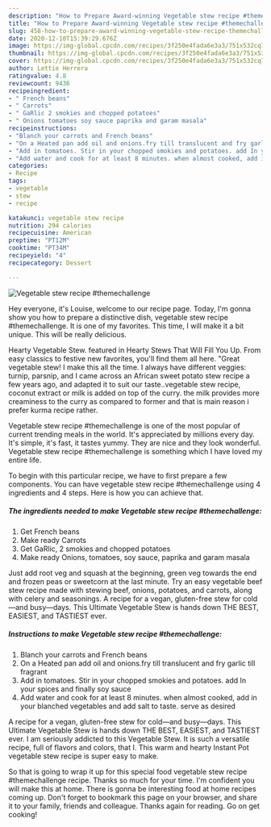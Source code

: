 ```yaml
---
description: "How to Prepare Award-winning Vegetable stew recipe #themechallenge"
title: "How to Prepare Award-winning Vegetable stew recipe #themechallenge"
slug: 458-how-to-prepare-award-winning-vegetable-stew-recipe-themechallenge
date: 2020-12-10T15:39:29.676Z
image: https://img-global.cpcdn.com/recipes/3f250e4fada6e3a3/751x532cq70/vegetable-stew-recipe-themechallenge-recipe-main-photo.jpg
thumbnail: https://img-global.cpcdn.com/recipes/3f250e4fada6e3a3/751x532cq70/vegetable-stew-recipe-themechallenge-recipe-main-photo.jpg
cover: https://img-global.cpcdn.com/recipes/3f250e4fada6e3a3/751x532cq70/vegetable-stew-recipe-themechallenge-recipe-main-photo.jpg
author: Lettie Herrera
ratingvalue: 4.8
reviewcount: 9436
recipeingredient:
- " French beans"
- " Carrots"
- " GaRlic 2 smokies and chopped potatoes"
- " Onions tomatoes soy sauce paprika and garam masala"
recipeinstructions:
- "Blanch your carrots and French beans"
- "On a Heated pan add oil and onions.fry till translucent and fry garlic till fragrant"
- "Add in tomatoes. Stir in your chopped smokies and potatoes. add In your spices and finally soy sauce"
- "Add water and cook for at least 8 minutes. when almost cooked, add in your blanched vegetables and add salt to taste. serve as desired"
categories:
- Recipe
tags:
- vegetable
- stew
- recipe

katakunci: vegetable stew recipe 
nutrition: 294 calories
recipecuisine: American
preptime: "PT12M"
cooktime: "PT34M"
recipeyield: "4"
recipecategory: Dessert

---
```



![Vegetable stew recipe #themechallenge](https://img-global.cpcdn.com/recipes/3f250e4fada6e3a3/751x532cq70/vegetable-stew-recipe-themechallenge-recipe-main-photo.jpg)

Hey everyone, it's Louise, welcome to our recipe page. Today, I'm gonna show you how to prepare a distinctive dish, vegetable stew recipe #themechallenge. It is one of my favorites. This time, I will make it a bit unique. This will be really delicious.

Hearty Vegetable Stew. featured in Hearty Stews That Will Fill You Up. From easy classics to festive new favorites, you&#39;ll find them all here. &#34;Great vegetable stew! I make this all the time. I always have different veggies: turnip, parsnip, and I came across an African sweet potato stew recipe a few years ago, and adapted it to suit our taste..vegetable stew recipe, coconut extract or milk is added on top of the curry. the milk provides more creaminess to the curry as compared to former and that is main reason i prefer kurma recipe rather.

Vegetable stew recipe #themechallenge is one of the most popular of current trending meals in the world. It's appreciated by millions every day. It's simple, it's fast, it tastes yummy. They are nice and they look wonderful. Vegetable stew recipe #themechallenge is something which I have loved my entire life.


To begin with this particular recipe, we have to first prepare a few components. You can have vegetable stew recipe #themechallenge using 4 ingredients and 4 steps. Here is how you can achieve that.

<!--inarticleads1-->

##### The ingredients needed to make Vegetable stew recipe #themechallenge:

1. Get  French beans
1. Make ready  Carrots
1. Get  GaRlic, 2 smokies and chopped potatoes
1. Make ready  Onions, tomatoes, soy sauce, paprika and garam masala


Just add root veg and squash at the beginning, green veg towards the end and frozen peas or sweetcorn at the last minute. Try an easy vegetable beef stew recipe made with stewing beef, onions, potatoes, and carrots, along with celery and seasonings. A recipe for a vegan, gluten-free stew for cold—and busy—days. This Ultimate Vegetable Stew is hands down THE BEST, EASIEST, and TASTIEST ever. 

<!--inarticleads2-->

##### Instructions to make Vegetable stew recipe #themechallenge:

1. Blanch your carrots and French beans
1. On a Heated pan add oil and onions.fry till translucent and fry garlic till fragrant
1. Add in tomatoes. Stir in your chopped smokies and potatoes. add In your spices and finally soy sauce
1. Add water and cook for at least 8 minutes. when almost cooked, add in your blanched vegetables and add salt to taste. serve as desired


A recipe for a vegan, gluten-free stew for cold—and busy—days. This Ultimate Vegetable Stew is hands down THE BEST, EASIEST, and TASTIEST ever. I am seriously addicted to this Vegetable Stew. It is such a versatile recipe, full of flavors and colors, that I. This warm and hearty Instant Pot vegetable stew recipe is super easy to make. 

So that is going to wrap it up for this special food vegetable stew recipe #themechallenge recipe. Thanks so much for your time. I'm confident you will make this at home. There is gonna be interesting food at home recipes coming up. Don't forget to bookmark this page on your browser, and share it to your family, friends and colleague. Thanks again for reading. Go on get cooking!
